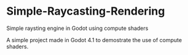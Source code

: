 # Simple-Raycasting-Rendering

Simple raysting engine in Godot using compute shaders

A simple project made in Godot 4.1 to demostrate the use of compute shaders. 
